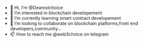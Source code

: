 - 👋 Hi, I’m @Dearestchoice
- 👀 I’m interested in blockchain developement
- 🌱 I’m currently learning smart contract developement
- 💞️ I’m looking to collaborate on blockchain platforms,front end developers,community...
- 📫 How to reach me @web3choice on telegram

<!---
Dearestchoice/Dearestchoice is a ✨ special ✨ repository because its `README.md` (this file) appears on your GitHub profile.
You can click the Preview link to take a look at your changes.
--->
